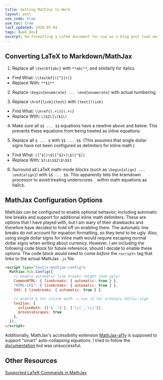 ```yaml
---
title: Getting MathJax to Work
layout: post
use_code: true
use_toc: true
last_updated: 2020-05-04
tags: [web dev]
excerpt: Re-formatting a LaTeX document for use as a blog post took more work than expected. MathJax only supports the LaTeX math-mode commands, and there are additional formatting considerations as well. Here are some tools that I found to make the transition easier.
---
```


## Converting LaTeX to Markdown/MathJax

1. Replace all `\textbf{abc}` with `**abc**`, and similarly for italics
- Find What: `\\textbf{([^}]+)}`
- Replace With: `**$1**`

2. Replace `\begin{enumerate} ... \end{enumerate}` with actual numbering

3. Replace `\href{link}{text}` with `[text](link)`
- Find What: `\\href{(.+)}{(.+)}`
- Replace With: `\[$2\]\($1\)`

4. Make sure all `$$ ... $$` equations have a newline above and below. This prevents these equations from being treated as inline equations.

5. Replace all `$ ... $` with `$$ ... $$`. (This assumes that single dollar signs have not been configured as delimiters for inline math.)
- Find What: `([^$])\$([^$]+)\$([^$])`
- Replace With: `$1\$\$$2\$\$$3`

6. Surround all LaTeX math-mode blocks (such as `\begin{align} ... \end{align}`) with `$$ ... $$`. This apparently tells the kramdown processor to avoid treating underscores `_` within math equations as italics.

## MathJax Configuration Options

MathJax can be configured to enable optional behavior, including automatic line breaks and support for additional inline math delimiters. These are options that I have played with, but I am wary of their drawbacks and therefore have decided to hold off on enabling them. The automatic line breaks do not account for equation formatting, so they tend to be ugly. Also, using single dollar signs for inline math would require escaping normal dollar signs when writing about currency. However, I am including the following code block for future reference, should I decide to enable these options. The code block would need to come *before* the `<script>` tag that links to the actual MathJax `.js` file.

```html
<script type="text/x-mathjax-config">
  MathJax.Hub.Config({
    // enable automatic line breaks (might look ugly)
    CommonHTML: { linebreaks: { automatic: true } },
    "HTML-CSS": { linebreaks: { automatic: true } },
    SVG: { linebreaks: { automatic: true } },

    // enable $ for inline math -> use \$ for ordinary dollar-sign
    tex2jax: {
      inlineMath: [['$','$'], ['\\(','\\)']],
      processEscapes: true
    },
  });
</script>
```

Additionally, MathJax's accessibility extension [MathJax-a11y](https://mathjax.github.io/MathJax-a11y/) is supposed to support "smart" auto-collapsing equations. I tried to follow the [documentation](https://mathjax.github.io/MathJax-a11y/docs/) but was unsuccessful.

## Other Resources

[Supported LaTeX Commands in MathJax](http://docs.mathjax.org/en/latest/tex.html)
